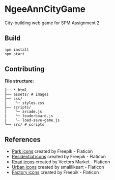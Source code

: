 # NgeeAnnCityGame
City-building web game for SPM Assignment 2

## Build
```
npm install
npm start
```

## Contributing
**File structure:**
```
├── *.html
├── assets/ # images
├── css/
|    └─ styles.css
├── scripts/
|    └─ arcade.js
|    └─ leaderboard.js
|    └─ load-save-game.js
└── src/ # scripts
```

## References
<ul>
  <li><a href="https://www.flaticon.com/free-icons/park" title="park icons">Park icons</a> created by Freepik - Flaticon</li>
  <li><a href="https://www.flaticon.com/free-icons/residential" title="residential icons">Residential icons</a> created by Freepik - Flaticon</li>
  <li><a href="https://www.flaticon.com/free-icons/road" title="road icons">Road icons</a> created by Vectors Market - Flaticon</li>
  <li><a href="https://www.flaticon.com/free-icons/urban" title="urban icons">Urban icons</a> created by smalllikeart - Flaticon</li>
  <li><a href="https://www.flaticon.com/free-icons/factory" title="factory icons">Factory icons</a> created by Freepik - Flaticon</li>
</ul>

